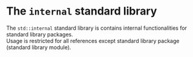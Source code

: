 # The `internal` standard library

The `std::internal` standard library is contains internal functionalities for standard library packages. \
Usage is restricted for all references except standard library package (standard library module).
